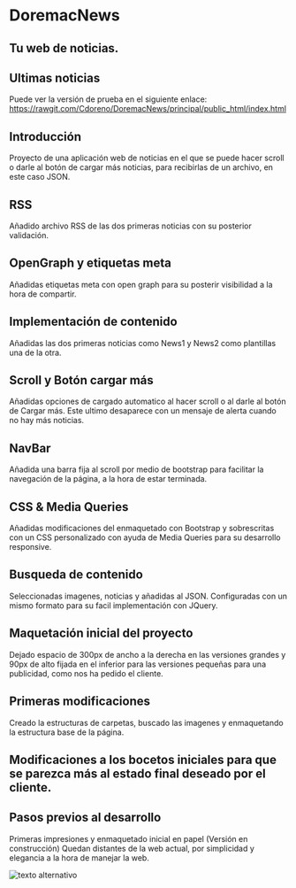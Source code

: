 # DoremacNews
## Tu web de noticias.


## Ultimas noticias

Puede ver la versión de prueba en el siguiente enlace: https://rawgit.com/Cdoreno/DoremacNews/principal/public_html/index.html

## Introducción

Proyecto de una aplicación web de noticias en el que se puede hacer scroll o darle al botón de cargar más noticias, para recibirlas de un archivo, en este caso JSON. 

## RSS
Añadido archivo RSS de las dos primeras noticias con su posterior validación.

## OpenGraph y etiquetas meta
Añadidas etiquetas meta con open graph para su posterir visibilidad a la hora de compartir.

## Implementación de contenido
Añadidas las dos primeras noticias como News1 y News2 como plantillas una de la otra.

## Scroll y Botón cargar más
Añadidas opciones de cargado automatico al hacer scroll o al darle al botón de Cargar más. Este ultimo desaparece con un mensaje de alerta cuando no hay más noticias.

## NavBar
Añadida una barra fija al scroll por medio de bootstrap para facilitar la navegación de la página, a la hora de estar terminada.

## CSS & Media Queries
Añadidas modificaciones del enmaquetado con Bootstrap y sobrescritas con un CSS personalizado con ayuda de Media Queries para su desarrollo responsive.

## Busqueda de contenido
Seleccionadas imagenes, noticias y añadidas al JSON. Configuradas con un mismo formato para su facil implementación con JQuery.

## Maquetación inicial del proyecto 
Dejado espacio de 300px de ancho a la derecha en las versiones grandes y 90px de alto fijada en el inferior para las versiones pequeñas para una publicidad, como nos ha pedido el cliente.

## Primeras modificaciones
Creado la estructuras de carpetas, buscado las imagenes y enmaquetando la estructura base de la página.

## Modificaciones a los bocetos iniciales para que se parezca más al estado final deseado por el cliente. 

## Pasos previos al desarrollo
Primeras impresiones y enmaquetado inicial en papel (Versión en construcción)
Quedan distantes de la web actual, por simplicidad y elegancia a la hora de manejar la web.

![texto alternativo](https://raw.githubusercontent.com/Cdoreno/DoremacNews/principal/public_html/img/news1.jpg)

